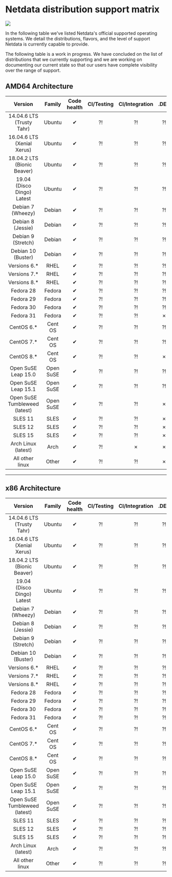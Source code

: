 # Netdata distribution support matrix
![](https://raw.githubusercontent.com/netdata/netdata/master/web/gui/images/packaging-beta-tag.svg?sanitize=true)

In the following table we've listed Netdata's official supported operating systems. We detail the distributions, flavors, and the level of support Netdata is currently capable to provide.

The following table is a work in progress. We have concluded on the list of distributions
that we currently supporting and we are working on documenting our current state so that our users
have complete visibility over the range of support.

## AMD64 Architecture

Version | Family | Code health | CI/Testing | CI/Integration | .DEB | .RPM | Installer | Kickstart | Community support
:------------------: | :------------------: | :----------------: | :----------------: | :----------------: | :----------------: | :----------------: | :----------------: | :----------------: | :----------------:
14.04.6 LTS (Trusty Tahr) | Ubuntu | &#10004; | &#x2048; | &#x2048; | &#x2048; | &#x2048; | &#x2048; | &#x2048; | &#x2048;
16.04.6 LTS (Xenial Xerus) | Ubuntu | &#10004; | &#x2048; | &#x2048; | &#x2048; | &#x2048; | &#x2048; | &#x2048; | &#x2048;
18.04.2 LTS (Bionic Beaver) | Ubuntu | &#10004; | &#x2048; | &#x2048; | &#x2048; | &#x2048; | &#x2048; | &#x2048; | &#x2048;
19.04 (Disco Dingo) Latest | Ubuntu | &#10004; | &#x2048; | &#x2048; | &#x2048; | &#x2048; | &#x2048; | &#x2048; | &#x2048;
Debian 7 (Wheezy) | Debian | &#10004; | &#x2048; | &#x2048; | &#x2048; | &#x2048; | &#x2048; | &#x2048; | &#x2048;
Debian 8 (Jessie) | Debian | &#10004; | &#x2048; | &#x2048; | &#x2048; | &#x2048; | &#x2048; | &#x2048; | &#x2048;
Debian 9 (Stretch) | Debian | &#10004; | &#x2048; | &#x2048; | &#x2048; | &#x2048; | &#x2048; | &#x2048; | &#x2048;
Debian 10 (Buster) | Debian | &#10004; | &#x2048; | &#x2048; | &#x2048; | &#x2048; | &#x2048; | &#x2048; | &#x2048;
Versions 6.* | RHEL |  &#10004; | &#x2048; | &#x2048; | &#x2048; | &#x2048; | &#x2048; | &#x2048; | &#x2048;
Versions 7.* | RHEL | &#10004; | &#x2048; | &#x2048; | &#x2048; | &#x2048; | &#x2048; | &#x2048; | &#x2048;
Versions 8.* | RHEL |  &#10004; | &#x2048; | &#x2048; | &#x2048; | &#x2048; | &#x2048; | &#x2048; | &#x2048;
Fedora 28 | Fedora | &#10004; | &#x2048; | &#x2048; | &#x2048; | &#x2048; | &#x2048; | &#x2048; | &#x2048;
Fedora 29 | Fedora | &#10004; | &#x2048; | &#x2048; | &#x2048; | &#x2048; | &#x2048; | &#x2048; | &#x2048;
Fedora 30 | Fedora | &#10004; | &#x2048; | &#x2048; | &#x2048; | &#x2048; | &#x2048; | &#x2048; | &#x2048;
Fedora 31 | Fedora | &#10004; | &#x2048; | &#x2048; | &#10007; | &#10007; | &#x2048; | &#x2048; | &#x2048;
CentOS 6.* | Cent OS | &#10004; | &#x2048; | &#x2048; | &#x2048; | &#x2048; | &#x2048; | &#x2048; | &#x2048;
CentOS 7.* | Cent OS | &#10004; | &#x2048; | &#x2048; | &#x2048; | &#x2048; | &#x2048; | &#x2048; | &#x2048;
CentOS 8.* | Cent OS | &#10004; | &#x2048; | &#x2048; | &#10007; | &#10007; | &#x2048; | &#x2048; | &#x2048;
Open SuSE Leap 15.0 | Open SuSE | &#10004; | &#x2048; | &#x2048; | &#x2048; | &#x2048; | &#x2048; | &#x2048; | &#x2048;
Open SuSE Leap 15.1 | Open SuSE | &#10004; | &#x2048; | &#x2048; | &#x2048; | &#x2048; | &#x2048; | &#x2048; | &#x2048;
Open SuSE Tumbleweed (latest) | Open SuSE | &#10004; | &#x2048; | &#x2048; | &#10007; | &#10007; | &#x2048; | &#x2048; | &#x2048;
SLES 11 | SLES | &#10004; | &#x2048; | &#x2048; | &#10007; | &#10007; | &#x2048; | &#x2048; | &#x2048;
SLES 12 | SLES | &#10004; | &#x2048; | &#x2048; | &#10007; | &#10007; | &#x2048; | &#x2048; | &#x2048;
SLES 15 | SLES | &#10004; | &#x2048; | &#x2048; | &#10007; | &#10007; | &#x2048; | &#x2048;
Arch Linux (latest) | Arch | &#10004; | &#x2048; | &#10007; | &#10007; | &#x2048; | &#x2048; | &#x2048; | &#x2048;
All other linux | Other | &#10004; | &#x2048; | &#x2048; | &#10007; | &#10007; | &#x2048; | &#x2048; | &#x2048;

---


## x86 Architecture

Version | Family | Code health | CI/Testing | CI/Integration | .DEB | .RPM | Installer | Kickstart | Community support
:------------------: | :------------------: | :----------------: | :----------------: | :----------------: | :----------------: | :----------------: | :----------------: | :----------------: | :----------------:
14.04.6 LTS (Trusty Tahr) | Ubuntu | &#10004; | &#x2048; | &#x2048; | &#x2048; | &#x2048; | &#x2048; | &#x2048; | &#x2048;
16.04.6 LTS (Xenial Xerus) | Ubuntu | &#10004; | &#x2048; | &#x2048; | &#x2048; | &#x2048; | &#x2048; | &#x2048; | &#x2048;
18.04.2 LTS (Bionic Beaver) | Ubuntu | &#10004; | &#x2048; | &#x2048; | &#x2048; | &#x2048; | &#x2048; | &#x2048; | &#x2048;
19.04 (Disco Dingo) Latest | Ubuntu | &#10004; | &#x2048; | &#x2048; | &#x2048; | &#x2048; | &#x2048; | &#x2048; | &#x2048;
Debian 7 (Wheezy) | Debian | &#10004; | &#x2048; | &#x2048; | &#x2048; | &#x2048; | &#x2048; | &#x2048; | &#x2048;
Debian 8 (Jessie) | Debian | &#10004; | &#x2048; | &#x2048; | &#x2048; | &#x2048; | &#x2048; | &#x2048; | &#x2048;
Debian 9 (Stretch) | Debian | &#10004; | &#x2048; | &#x2048; | &#x2048; | &#x2048; | &#x2048; | &#x2048; | &#x2048;
Debian 10 (Buster) | Debian | &#10004; | &#x2048; | &#x2048; | &#x2048; | &#x2048; | &#x2048; | &#x2048; | &#x2048;
Versions 6.* | RHEL |  &#10004; | &#x2048; | &#x2048; | &#x2048; | &#x2048; | &#x2048; | &#x2048; | &#x2048;
Versions 7.* | RHEL | &#10004; | &#x2048; | &#x2048; | &#x2048; | &#x2048; | &#x2048; | &#x2048; | &#x2048;
Versions 8.* | RHEL |  &#10004; | &#x2048; | &#x2048; | &#x2048; | &#x2048; | &#x2048; | &#x2048; | &#x2048;
Fedora 28 | Fedora | &#10004; | &#x2048; | &#x2048; | &#x2048; | &#x2048; | &#x2048; | &#x2048; | &#x2048;
Fedora 29 | Fedora | &#10004; | &#x2048; | &#x2048; | &#x2048; | &#x2048; | &#x2048; | &#x2048; | &#x2048;
Fedora 30 | Fedora | &#10004; | &#x2048; | &#x2048; | &#x2048; | &#x2048; | &#x2048; | &#x2048; | &#x2048;
Fedora 31 | Fedora | &#10004; | &#x2048; | &#x2048; | &#x2048; | &#x2048; | &#x2048; | &#x2048; | &#x2048;
CentOS 6.* | Cent OS | &#10004; | &#x2048; | &#x2048; | &#x2048; | &#x2048; | &#x2048; | &#x2048; | &#x2048;
CentOS 7.* | Cent OS | &#10004; | &#x2048; | &#x2048; | &#x2048; | &#x2048; | &#x2048; | &#x2048; | &#x2048;
CentOS 8.* | Cent OS | &#10004; | &#x2048; | &#x2048; | &#x2048; | &#x2048; | &#x2048; | &#x2048; | &#x2048;
Open SuSE Leap 15.0 | Open SuSE | &#10004; | &#x2048; | &#x2048; | &#x2048; | &#x2048; | &#x2048; | &#x2048; | &#x2048;
Open SuSE Leap 15.1 | Open SuSE | &#10004; | &#x2048; | &#x2048; | &#x2048; | &#x2048; | &#x2048; | &#x2048; | &#x2048;
Open SuSE Tumbleweed (latest) | Open SuSE | &#10004; | &#x2048; | &#x2048; | &#x2048; | &#x2048; | &#x2048; | &#x2048; | &#x2048;
SLES 11 | SLES | &#10004; | &#x2048; | &#x2048; | &#x2048; | &#x2048; | &#x2048; | &#x2048; | &#x2048;
SLES 12 | SLES | &#10004; | &#x2048; | &#x2048; | &#x2048; | &#x2048; | &#x2048; | &#x2048; | &#x2048;
SLES 15 | SLES | &#10004; | &#x2048; | &#x2048; | &#x2048; | &#x2048; | &#x2048; | &#x2048; | &#x2048;
Arch Linux (latest) | Arch | &#10004; | &#x2048; | &#x2048; | &#x2048; | &#x2048; | &#x2048; | &#x2048; | &#x2048;
All other linux | Other | &#10004; | &#x2048; | &#x2048; | &#x2048; | &#x2048; | &#x2048; | &#x2048; | &#x2048;

